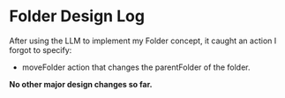 # Folder Design Log
After using the LLM to implement my Folder concept, it caught an action I forgot to specify:
-  moveFolder action that changes the parentFolder of the folder.

**No other major design changes so far.**
